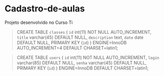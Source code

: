 # Cadastro-de-aulas
Projeto desenvolvido no Curso Ti

>CREATE TABLE `classes` (
  >`id` int(11) NOT NULL AUTO_INCREMENT,
  >`title` varchar(45) DEFAULT NULL,
  >`description` text,
  >`date` date DEFAULT NULL,
  >PRIMARY KEY (`id`)
>) ENGINE=InnoDB AUTO_INCREMENT=4 DEFAULT CHARSET=latin1;

>CREATE TABLE `users` (
  >`id` int(11) NOT NULL AUTO_INCREMENT,
  >`login` varchar(85) DEFAULT NULL,
  >`senha` varchar(45) DEFAULT NULL,
  >PRIMARY KEY (`id`)
>) ENGINE=InnoDB DEFAULT CHARSET=latin1;
